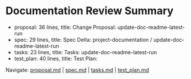 # Documentation Review Summary

- proposal: 36 lines, title: Change Proposal: update-doc-readme-latest-run
- spec: 29 lines, title: Spec Delta: project-documentation / update-doc-readme-latest-run
- tasks: 23 lines, title: Tasks: update-doc-readme-latest-run
- test_plan: 40 lines, title: Test Plan:

Navigate: [proposal.md](./proposal.md) | [spec.md](./spec.md) | [tasks.md](./tasks.md) | [test_plan.md](./test_plan.md)
